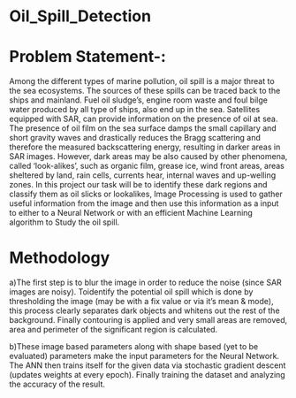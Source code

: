 # Oil_Spill_Detection

# Problem Statement-:
Among the different types of marine pollution, oil spill is a major threat to the sea ecosystems. The sources of these spills can be traced back to the ships and mainland. Fuel oil sludge’s, engine room waste and foul bilge water produced by all type of ships, also end up in the sea.
Satellites equipped with SAR, can provide information on the presence of oil at sea. The presence of oil film on the sea surface damps the small capillary and short gravity waves and drastically reduces the Bragg scattering and therefore the measured backscattering energy, resulting in darker areas in SAR images. However, dark areas may be also caused by other phenomena, called ‘look-alikes’, such as organic film, grease ice, wind front areas, areas sheltered by land, rain cells, currents hear, internal waves and up-welling zones.
In this project our task will be to identify these dark regions and classify them as oil slicks or lookalikes, Image Processing is used to gather useful information from the image and then use this information as a input to either to a Neural Network or with an efficient Machine Learning algorithm to Study the oil spill.

# Methodology
a)The first step is to blur the image in order to reduce the noise (since SAR images are noisy). Toidentify the potential oil spill which is done by thresholding the image (may be with a fix value or via it’s mean & mode), this process clearly separates dark objects and whitens out the rest of the background. Finally contouring is applied and very small areas are removed, area and perimeter of the significant region is calculated.

b)These image based parameters along with shape based (yet to be evaluated) parameters make the   input parameters for the Neural Network. The ANN then trains itself for the given data via stochastic gradient descent (updates weights at every epoch). Finally training the dataset and analyzing the accuracy of the result.
